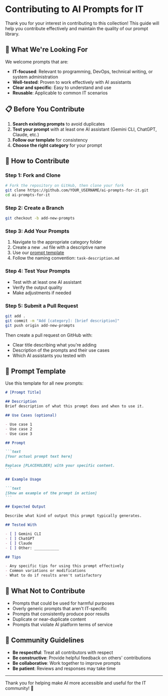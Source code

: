 # Contributing to AI Prompts for IT

Thank you for your interest in contributing to this collection! This guide will help you contribute effectively and maintain the quality of our prompt library.

## 🎯 What We're Looking For

We welcome prompts that are:

- **IT-focused**: Relevant to programming, DevOps, technical writing, or system administration
- **Well-tested**: Proven to work effectively with AI assistants
- **Clear and specific**: Easy to understand and use
- **Reusable**: Applicable to common IT scenarios

## 📋 Before You Contribute

1. **Search existing prompts** to avoid duplicates
2. **Test your prompt** with at least one AI assistant (Gemini CLI, ChatGPT, Claude, etc.)
3. **Follow our template** for consistency
4. **Choose the right category** for your prompt

## 🚀 How to Contribute

### Step 1: Fork and Clone

```bash
# Fork the repository on GitHub, then clone your fork
git clone https://github.com/YOUR_USERNAME/ai-prompts-for-it.git
cd ai-prompts-for-it
```

### Step 2: Create a Branch

```bash
git checkout -b add-new-prompts
```

### Step 3: Add Your Prompts

1. Navigate to the appropriate category folder
2. Create a new `.md` file with a descriptive name
3. Use our [prompt template](prompt-template.md)
4. Follow the naming convention: `task-description.md`

### Step 4: Test Your Prompts

- Test with at least one AI assistant
- Verify the output quality
- Make adjustments if needed

### Step 5: Submit a Pull Request

```bash
git add .
git commit -m "Add [category]: [brief description]"
git push origin add-new-prompts
```

Then create a pull request on GitHub with:

- Clear title describing what you're adding
- Description of the prompts and their use cases
- Which AI assistants you tested with

## 📝 Prompt Template

Use this template for all new prompts:

````markdown
# [Prompt Title]

## Description
Brief description of what this prompt does and when to use it.

## Use Cases (optional)

- Use case 1
- Use case 2
- Use case 3

## Prompt

```text
[Your actual prompt text here]

Replace [PLACEHOLDER] with your specific content.
```

## Example Usage

```text
[Show an example of the prompt in action]
```

## Expected Output

Describe what kind of output this prompt typically generates.

## Tested With

- [ ] Gemini CLI
- [ ] ChatGPT
- [ ] Claude
- [ ] Other: ___________

## Tips

- Any specific tips for using this prompt effectively
- Common variations or modifications
- What to do if results aren't satisfactory

````

## 🚫 What Not to Contribute

- Prompts that could be used for harmful purposes
- Overly generic prompts that aren't IT-specific
- Prompts that consistently produce poor results
- Duplicate or near-duplicate content
- Prompts that violate AI platform terms of service

## 🤝 Community Guidelines

- **Be respectful**: Treat all contributors with respect
- **Be constructive**: Provide helpful feedback on others' contributions
- **Be collaborative**: Work together to improve prompts
- **Be patient**: Reviews and responses may take time

---

Thank you for helping make AI more accessible and useful for the IT community! 🚀
